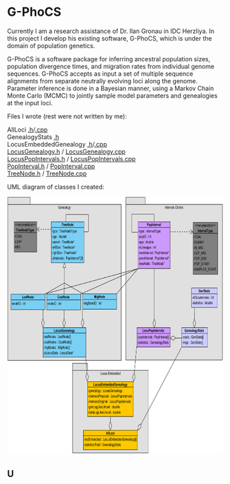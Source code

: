 G-PhoCS
=======


Currently I am a research assistance of Dr. Ilan Gronau in IDC Herzliya.
In this project I develop his existing software, G-PhoCS, which is under the domain of population genetics. 

G-PhoCS is a software package for inferring ancestral population sizes, population divergence times, and migration rates from individual genome sequences. G-PhoCS accepts as input a set of multiple sequence alignments from separate neutrally evolving loci along the genome. Parameter inference is done in a Bayesian manner, using a Markov Chain Monte Carlo (MCMC) to jointly sample model parameters and genealogies at the input loci. 


Files I wrote (rest were not written by me):

AllLoci [.h](src/AllLoci.h)/[.cpp](src/AllLoci.cpp) <br>
GenealogyStats [.h](src/GenealogyStats.h) <br>
LocusEmbeddedGenealogy [.h](src/LocusEmbeddedGenealogy.h)/[.cpp](src/LocusEmbeddedGenealogy.cpp) <br>
[LocusGenealogy.h](src/LocusGenealogy.h) / [LocusGenealogy.cpp](src/LocusGenealogy.cpp) <br>
[LocusPopIntervals.h](src/LocusPopIntervals.h) / [LocusPopIntervals.cpp](src/LocusPopIntervals.cpp) <br>
[PopInterval.h](src/PopInterval.h) / [PopInterval.cpp](src/PopInterval.cpp) <br>
[TreeNode.h](src/TreeNode.h) / [TreeNode.cpp](src/TreeNode.cpp) <br>


UML diagram of classes I created:



<p align="center">
  <img width="800" height="600" src="UML diagram.png">
</p>

U
---------------



